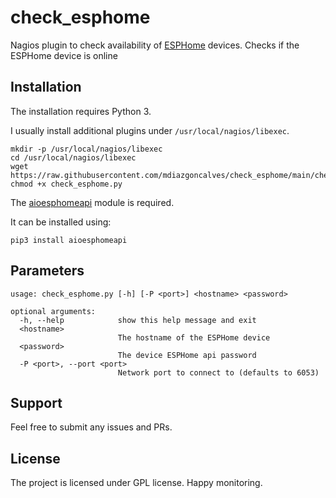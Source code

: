 # check_esphome


Nagios plugin to check availability of [ESPHome](https://esphome.io) devices. Checks if the ESPHome device is online

## Installation

The installation requires Python 3.

I usually install additional plugins under `/usr/local/nagios/libexec`.

```
mkdir -p /usr/local/nagios/libexec
cd /usr/local/nagios/libexec
wget https://raw.githubusercontent.com/mdiazgoncalves/check_esphome/main/check_esphome.py
chmod +x check_esphome.py
```

The [aioesphomeapi](https://github.com/esphome/aioesphomeapi) module is required.

It can be installed using:

```
pip3 install aioesphomeapi
```

## Parameters

```
usage: check_esphome.py [-h] [-P <port>] <hostname> <password>

optional arguments:
  -h, --help            show this help message and exit
  <hostname>
                        The hostname of the ESPHome device
  <password>
                        The device ESPHome api password
  -P <port>, --port <port>
                        Network port to connect to (defaults to 6053)
```

## Support

Feel free to submit any issues and PRs.

## License

The project is licensed under GPL license. Happy monitoring.
